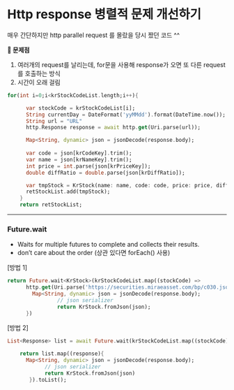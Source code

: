 # Http response 병렬적 문제 개선하기

매우 간단하지만 http parallel request 를 몰랐을 당시 짰던 코드 ^^ 

**🧛 문제점** 

1. 여러개의 request를 날리는데, for문을 사용해 response가 오면 또 다른 request를 호출하는 방식
2. 시간이 오래 걸림

```dart
for(int i=0;i<krStockCodeList.length;i++){

      var stockCode = krStockCodeList[i];
      String currentDay = DateFormat('yyMMdd').format(DateTime.now());
      String url = "URL"
      http.Response response = await http.get(Uri.parse(url));

      Map<String, dynamic> json = jsonDecode(response.body);
      
      var code = json[krCodeKey].trim();
      var name = json[krNameKey].trim();
      int price = int.parse(json[krPriceKey]);
      double diffRatio = double.parse(json[krDiffRatio]);

      var tmpStock = KrStock(name: name, code: code, price: price, diffRatio: diffRatio);
      retStockList.add(tmpStock);
    }
    return retStockList;
```

---

### Future.wait

- Waits for multiple futures to complete and collects their results.
- don’t care about the order (상관 있다면 forEach() 사용)

[방법 1]

```dart
return Future.wait<KrStock>(krStockCodeList.map((stockCode) =>
      http.get(Uri.parse('https://securities.miraeasset.com/bp/c030.json?gubn=D&code=' + stockCode + "&count=5&date="+currentDay+"&unit=1&dataIndex=1&gap=1")).then((response){
        Map<String, dynamic> json = jsonDecode(response.body);
				// json serializer
				return KrStock.fromJson(json);
      })
```

[방법 2]

```dart
List<Response> list = await Future.wait(krStockCodeList.map((stockCode) => http.get(Uri.parse('https://securities.miraeasset.com/bp/c030.json?gubn=D&code=' + stockCode + "&count=5&date="+currentDay+"&unit=1&dataIndex=1&gap=1"))));
      
    return list.map((response){
      Map<String, dynamic> json = jsonDecode(response.body);
 			// json serializer
			return KrStock.fromJson(json)
	   }).toList();
```